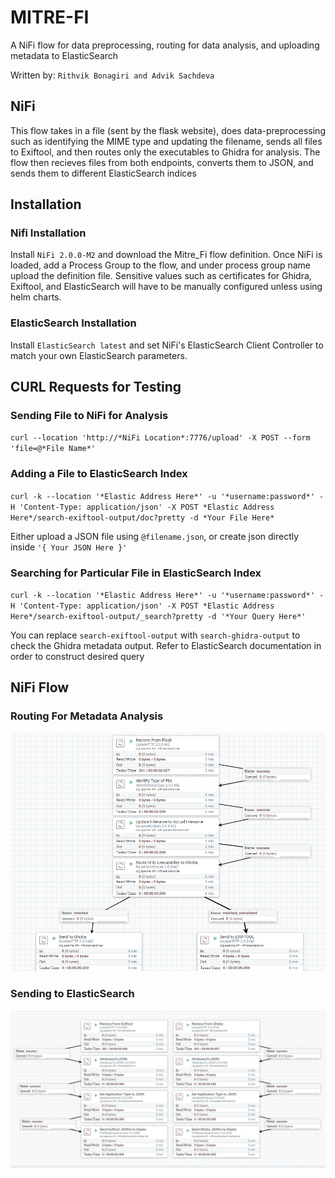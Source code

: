 # MITRE-FI
A NiFi flow for data preprocessing, routing for data analysis, and uploading metadata to ElasticSearch

Written by: `Rithvik Bonagiri and Advik Sachdeva`

## NiFi
This flow takes in a file (sent by the flask website), does data-preprocessing such as identifying the MIME type and updating the filename, sends all files to Exiftool, and then routes only the executables to Ghidra for analysis. The flow then recieves files from both endpoints, converts them to JSON, and sends them to different ElasticSearch indices

## Installation
### Nifi Installation
Install `NiFi 2.0.0-M2` and download the Mitre_Fi flow definition. Once NiFi is loaded, add a Process Group to the flow, and under process group name upload the definition file. Sensitive values such as certificates for Ghidra, Exiftool, and ElasticSearch will have to be manually configured unless using helm charts.

### ElasticSearch Installation
Install `ElasticSearch latest` and set NiFi's ElasticSearch Client Controller to match your own ElasticSearch parameters.

## CURL Requests for Testing
### Sending File to NiFi for Analysis
`curl --location 'http://*NiFi Location*:7776/upload' -X POST --form 'file=@*File Name*'`
### Adding a File to ElasticSearch Index
`curl -k --location '*Elastic Address Here*' -u '*username:password*' -H 'Content-Type: application/json' -X POST *Elastic Address Here*/search-exiftool-output/doc?pretty -d *Your File Here*`

Either upload a JSON file using `@filename.json`, or create json directly inside ` '{ Your JSON Here }' `
### Searching for Particular File in ElasticSearch Index
`curl -k --location '*Elastic Address Here*' -u '*username:password*' -H 'Content-Type: application/json' -X POST *Elastic Address Here*/search-exiftool-output/_search?pretty -d '*Your Query Here*'` 

You can replace `search-exiftool-output` with `search-ghidra-output` to check the Ghidra metadata output. Refer to ElasticSearch documentation in order to construct desired query

## NiFi Flow
### Routing For Metadata Analysis
![screenshot](SendingFiletoAnalyzer.png)
### Sending to ElasticSearch
![screenshot](SendingToElastic.png)

